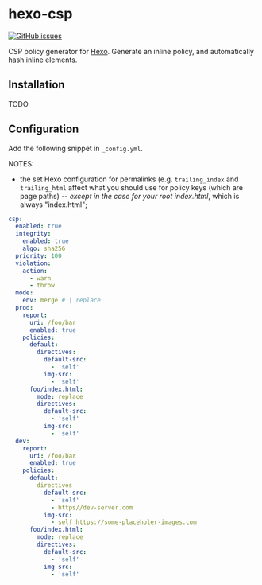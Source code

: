 # hexo-csp

[![GitHub issues](https://img.shields.io/github/issues/xbc5/hexo-csp.svg)](https://github.com/xbc5/hexo-csp/issues)

CSP policy generator for [Hexo](https://hexo.io/). Generate an inline policy, and automatically hash inline elements.

## Installation
TODO

## Configuration
Add the following snippet in `_config.yml`.

NOTES:
- the set Hexo configuration for permalinks (e.g. `trailing_index` and `trailing_html` affect what you should use for policy keys (which are page paths) -- *except in the case for your root index.html*, which is always "index.html";

```yaml
csp:
  enabled: true
  integrity:
    enabled: true
    algo: sha256
  priority: 100
  violation:
    action:
      - warn
      - throw
  mode:
    env: merge # | replace
  prod:
    report:
      uri: /foo/bar
      enabled: true
    policies:
      default:
        directives:
          default-src:
            - 'self'
          img-src:
            - 'self'
      foo/index.html:
        mode: replace
        directives:
          default-src:
            - 'self'
          img-src:
            - 'self'
  dev:
    report:
      uri: /foo/bar
      enabled: true
    policies:
      default:
        directives
          default-src:
            - 'self' 
            - https//dev-server.com
          img-src: 
            - self https://some-placeholer-images.com
      foo/index.html:
        mode: replace
        directives:
          default-src:
            - 'self'
          img-src:
            - 'self'
```
